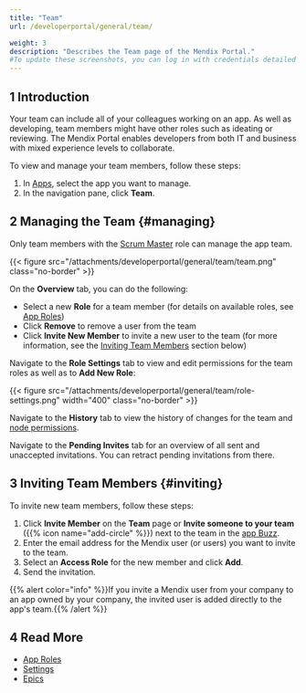 ```yaml
---
title: "Team"
url: /developerportal/general/team/

weight: 3
description: "Describes the Team page of the Mendix Portal."
#To update these screenshots, you can log in with credentials detailed in How to Update Screenshots Using Team Apps.
---
```


## 1 Introduction

Your team can include all of your colleagues working on an app. As well as developing, team members might have other roles such as ideating or reviewing. The Mendix Portal enables developers from both IT and business with mixed experience levels to collaborate.

To view and manage your team members, follow these steps:

1. In [Apps](https://sprintr.home.mendix.com), select the app you want to manage.
2. In the navigation pane, click **Team**.

## 2 Managing the Team {#managing}

Only team members with the [Scrum Master](/developerportal/general/app-roles/#team-roles) role can manage the app team.

{{< figure src="/attachments/developerportal/general/team/team.png" class="no-border" >}}

On the **Overview** tab, you can do the following:

* Select a new **Role** for a team member (for details on available roles, see [App Roles](/developerportal/general/app-roles/))
* Click **Remove** to remove a user from the team
* Click **Invite New Member** to invite a new user to the team (for more information, see the [Inviting Team Members](#inviting) section below)

Navigate to the **Role Settings** tab to view and edit permissions for the team roles as well as to **Add New Role**:

{{< figure src="/attachments/developerportal/general/team/role-settings.png"   width="400"  class="no-border" >}}

Navigate to the **History** tab to view the history of changes for the team and [node permissions](/developerportal/deploy/node-permissions/).

Navigate to the **Pending Invites** tab for an overview of all sent and unaccepted invitations. You can retract pending invitations from there.

## 3 Inviting Team Members {#inviting}

To invite new team members, follow these steps:

1. Click **Invite Member** on the **Team** page or **Invite someone to your team** ({{% icon name="add-circle" %}}) next to the team in the [app Buzz](/developerportal/general/buzz/).
2. Enter the email address for the Mendix user (or users) you want to invite to the team.
3. Select an **Access Role** for the new member and click **Add**.
4. Send the invitation.

{{% alert color="info" %}}If you invite a Mendix user from your company to an app owned by your company, the invited user is added directly to the app's team.{{% /alert %}}

## 4 Read More

* [App Roles](/developerportal/general/app-roles/)
* [Settings](/developerportal/settings/)
* [Epics](/developerportal/project-management/epics/)
